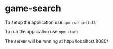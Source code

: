# game-search

To setup the application use `npm run install`

To run the application use `npm start`

The server will be running at http://localhost:8080/ 
